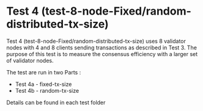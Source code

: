 # Test 4 (test-8-node-Fixed/random-distributed-tx-size) 

Test 4 (test-8-node-Fixed/random-distributed-tx-size) uses 8 validator nodes with 4 and 8 clients sending transactions as described in Test 3. The purpose of this test is to measure the consensus efficiency with a larger set of validator nodes.

The test are run in two Parts :

-  Test 4a - fixed-tx-size
-  Test 4b - random-tx-size

Details can be found in each test folder 

